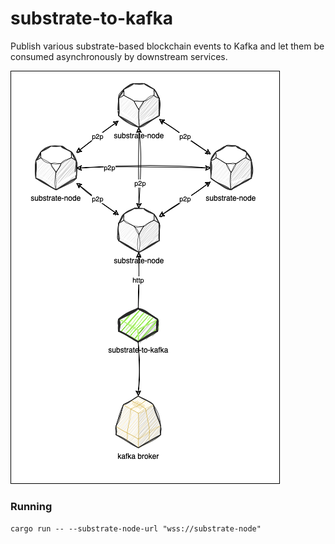 # substrate-to-kafka

Publish various substrate-based blockchain events to Kafka and let them be consumed asynchronously by downstream services.

![diagram](assets/diagram.png)

### Running

`cargo run -- --substrate-node-url "wss://substrate-node"`